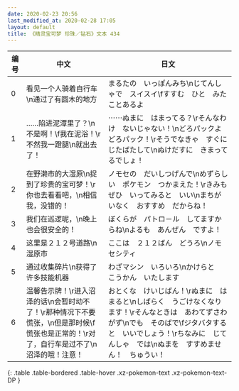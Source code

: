 ```yaml
---
date: 2020-02-23 20:56
last_modified_at: 2020-02-28 17:05
layout: default
title: 《精灵宝可梦 珍珠／钻石》文本 434
---
```

| 编号 | 中文 | 日文 |
| ---- | ---- | ---- |
| 0 | 看见一个人骑着自行车\n通过了有圆木的地方 | まるたの　いっぽんみち\nじてんしゃで　スイスイ\fすすむ　ひと　みたことあるよ　 |
| 1 | ……陷进泥潭里了？\n不是啊！\f我在泥浴！\r不然我一蹬腿\n就出去了！ | ⋯⋯ぬまに　はまってる？\rそんなわけ　ないじゃない！\nどろパックよ　どろパック！\rそうでなきゃ　すぐに　じたばたして\nぬけだすに　きまってるでしょ！ |
| 2 | 在野濑市的大湿原\n捉到了珍贵的宝可梦！\r你也去看看吧，\n相信我，没错的！ | ノモセの　だいしつげんで\nめずらしい　ポケモン　つかまえた！\rきみも　ぜひ　いってみると　いい\nまちがいなく　おすすめ　だからね！ |
| 3 | 我们在巡逻呢，\n晚上也会很安全的！ | ぼくらが　パトロ－ル　してますからね\nよるも　あんぜん　ですよ！ |
| 4 | 这里是２１２号道路\n湿原市 | ここは　２１２ばん　どうろ\nノモセシティ |
| 5 | 通过收集碎片\n获得了许多技能机器 | わざマシン　いろいろ\nかけらと　こうかん　いたします |
| 6 | 温馨告示牌！\r进入沼泽的话\n会暂时动不了！\r那种情况下不要慌张，\n但是那时候\f慌张也是正常的！\r对了，自行车是过不了\n沼泽的哦！注意！ | おとくな　けいじばん！\rぬまに　はまると\nしばらく　うごけなくなります！\rそんなときは　あわてずさわがず\nでも　そのばで\fジタバタすると　いいでしょう！\rちなみに　じてんしゃ　では\nぬまを　すすめません！　ちゅうい！ |
{: .table .table-bordered .table-hover .xz-pokemon-text .xz-pokemon-text-DP }